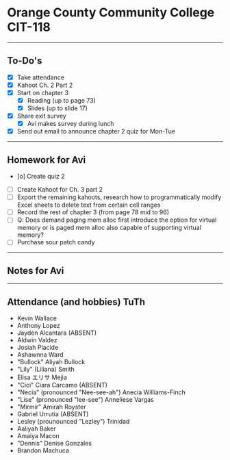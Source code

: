 # Orange County Community College CIT-118

---

## To-Do's

- [x] Take attendance
- [x] Kahoot Ch. 2 Part 2
- [x] Start on chapter 3
    - [x] Reading (up to page 73)
    - [x] Slides (up to slide 17)
- [x] Share exit survey
    - [x] Avi makes survey during lunch
- [x] Send out email to announce chapter 2 quiz for Mon-Tue

---

## Homework for Avi

- [o] Create quiz 2
- [ ] Create Kahoot for Ch. 3 part 2
- [ ] Export the remaining kahoots, research how to programmatically modify Excel sheets to delete text from certain cell ranges
- [ ] Record the rest of chapter 3 (from page 78 mid to 96)
- [ ] Q: Does demand paging mem alloc first introduce the option for virtual memory or is paged mem alloc also capable of supporting virtual memory?
- [ ] Purchase sour patch candy

---

## Notes for Avi

---

## Attendance (and hobbies) TuTh

- Kevin Wallace
- Anthony Lopez
- Jayden Alcantara (ABSENT)
- Aldwin Valdez
- Josiah Placide
- Ashawnna Ward
- "Bullock" Aliyah Bullock
- "Lily" (Liliana) Smith
- Elisa エリサ Mejia
- "Cici" Ciara Carcamo (ABSENT)
- "Necia" (pronounced "Nee-see-ah") Anecia Williams-Finch
- "Lise" (pronounced "lee-see") Anneliese Vargas
- "Mirmir" Amirah Royster
- Gabriel Urrutia (ABSENT)
- Lesley (prounounced "Lezley") Trinidad
- Aaliyah Baker
- Amaiya Macon
- "Dennis" Denise Gonzales
- Brandon Machuca